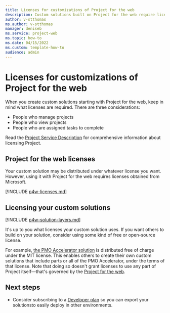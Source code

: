 ```yaml
---
title: Licenses for customizations of Project for the web
description: Custom solutions built on Project for the web require licenses when used with the Project solution. Your custom solution itself should also have some kind of license, but you might want to make it as freely-available as possible to encourage others to build on your work.  
author: v-stthomas
ms.author: v-stthomas
manager: deniseb
ms.service: project-web
ms.topic: how-to
ms.date: 04/15/2022
ms.custom: template-how-to
audience: admin
---
```


# Licenses for customizations of Project for the web

When you create custom solutions starting with Project for the web, keep in mind what licenses are required. There are three considerations:

- People who manage projects
- People who view projects
- People who are assigned tasks to complete

Read the [Project Service Description](/office365/servicedescriptions/project-online-service-description/project-online-service-description) for comprehensive information about licensing Project.

## Project for the web licenses

Your custom solution may be distributed under whatever license you want. However, using it with Project for the web requires licenses obtained from Microsoft.

[!INCLUDE [p4w-licenses.md](includes/p4w-licenses.md)]

## Licensing your custom solutions

[!INCLUDE [p4w-solution-layers.md](includes/p4w-solution-layers.md)]

It's up to you what licenses your custom solution uses. If you want others to build on your solution, consider using some kind of free or open-source license.

For example, [the PMO Accelerator solution](enhance-project-for-the-web-projects-use-accelerator.md) is distributed free of charge under the MIT license. This enables others to create their own custom solutions that include parts or all of the PMO Accelerator, under the terms of that license. Note that doing so doesn't grant licenses to use any part of Project itself&mdash;that's governed by the [Project for the web](#project-for-the-web-licenses).

## Next steps

- Consider subscribing to a [Developer plan](/power-apps/maker/developer-plan) so you can export your solutionsto easily deploy in other environments.
